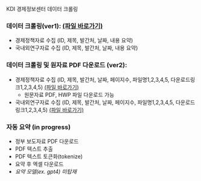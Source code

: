 KDI 경제정보센터 데이터 크롤링

### 데이터 크롤링(ver1): [(파일 바로가기)](https://github.com/jo-cho/policy_download/blob/main/get_policy/crawling_metadata.py)
- 경제정책자료 수집 (ID, 제목, 발간처, 날짜, 내용 요약)
- 국내외연구자료 수집 (ID, 제목, 발간처, 날짜, 내용 요약)

### 데이터 크롤링 및 원자료 PDF 다운로드 (ver2):  
- 경제정책자료 수집 (ID, 제목, 발간처, 날짜, 페이지수, 파일명1,2,3,4,5, 다운로드링크1,2,3,4,5) [(파일 바로가기)](https://github.com/jo-cho/policy_download/blob/main/get_policy/crawling_pdf_metadata.py)
  - 원문자료 PDF, HWP 파일 다운로드 가능
- 국내외연구자료 수집 (ID, 제목, 발간처, 날짜, 페이지수, 파일명1,2,3,4,5, 다운로드링크1,2,3,4,5) [(파일 바로가기)](https://github.com/jo-cho/policy_download/blob/main/get_policy/crawling_pdf_metadata2.py)



### 자동 요약 (in progress)
- 정부 보도자료 PDF 다운로드
- PDF 텍스트 추출
- PDF 텍스트 토큰화(tokenize)
- 요약 후 엑셀 다운로드
- *요약 모델(ex. gpt4) 미탑재*
